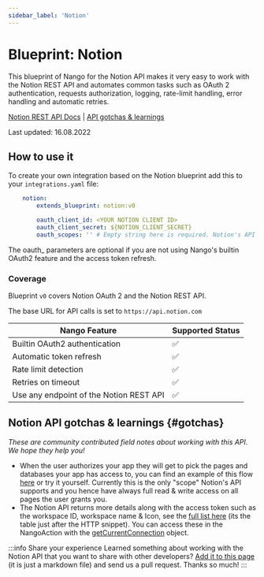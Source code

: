 ```yaml
---
sidebar_label: 'Notion'
---
```


# Blueprint: Notion

This blueprint of Nango for the Notion API makes it very easy to work with the Notion REST API and automates common tasks such as OAuth 2 authentication, requests authorization, logging, rate-limit handling, error handling and automatic retries.

[Notion REST API Docs](https://developers.notion.com/docs)  |  [API gotchas & learnings](#gotchas)

Last updated: 16.08.2022

## How to use it
To create your own integration based on the Notion blueprint add this to your `integrations.yaml` file:

```yaml title=integrations.yaml
    notion:
        extends_blueprint: notion:v0

        oauth_client_id: <YOUR NOTION CLIENT ID>
        oauth_client_secret: ${NOTION_CLIENT_SECRET}
        oauth_scopes: '' # Empty string here is required. Notion's API doesn't have scopes yet, see gotchas for details
```
The oauth_ parameters are optional if you are not using Nango's builtin OAuth2 feature and the access token refresh.

### Coverage
Blueprint `v0` covers Notion OAuth 2 and the Notion REST API.

The base URL for API calls is set to `https://api.notion.com`

| Nango Feature | Supported Status | 
|---|---|
| Builtin OAuth2 authentication | ✅  |
| Automatic token refresh | ✅  | 
| Rate limit detection | ✅ |
| Retries on timeout | ✅ |
| Use any endpoint of the Notion REST API | ✅ |

## Notion API gotchas & learnings {#gotchas}
_These are community contributed field notes about working with this API. We hope they help you!_

- When the user authorizes your app they will get to pick the pages and databases your app has access to, you can find an example of this flow [here](https://developers.notion.com/docs/authorization#user-grants-access) or try it yourself. Currently this is the only "scope" Notion's API supports and you hence have always full read & write access on all pages the user grants you.
- The Notion API returns more details along with the access token such as the workspace ID, workspace name & Icon, see the [full list here](https://developers.notion.com/docs/authorization#exchanging-the-grant-for-an-access-token) (its the table just after the HTTP snippet). You can access these in the NangoAction with the [getCurrentConnection](reference/actions.md#getCurrentConnection) object.

:::info Share your experience
Learned something about working with the Notion API that you want to share with other developers? [Add it to this page](https://github.com/NangoHQ/nango/edit/main/docs/docs/blueprint-catalog/blueprint-notion.md) (it is just a markdown file) and send us a pull request. Thanks so much!
:::